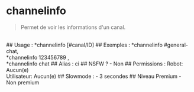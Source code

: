 # channelinfo

> Permet de voir les informations d'un canal.

<br>
## Usage :
*channelinfo [#canal/ID]
## Exemples :
*channelinfo #general-chat,
<br>*channelinfo 123456789
,
<br>*channelinfo chat
## Alias :
ci
## NSFW ?
- Non
## Permissions :
Robot: Aucun(e)
<br>
Utilisateur: Aucun(e)
## Slowmode :
- 3 secondes
## Niveau Premium
- Non premium